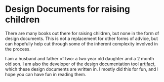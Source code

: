 # Design Documents for raising children

There are many books out there for raising children, but none in the form of
design documents. This is not a replacement for other forms of advice, but
can hopefully help cut through some of the inherent complexity involved in
the process.

I am a husband and father of two: a two year old daughter and a 2 month old
son. I am also the developer of the design documentation tool [artifact][1],
which these design documents are written in. I mostly did this for fun, and
I hope you can have fun in reading them.

[1]: https://github.com/vitiral/artifact

